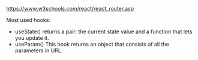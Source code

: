 https://www.w3schools.com/react/react_router.asp

Most used hooks:
- useState() returns a pair: the current state value and a function that lets you update it.
- useParam() This hook returns an object that consists of all the parameters in URL.